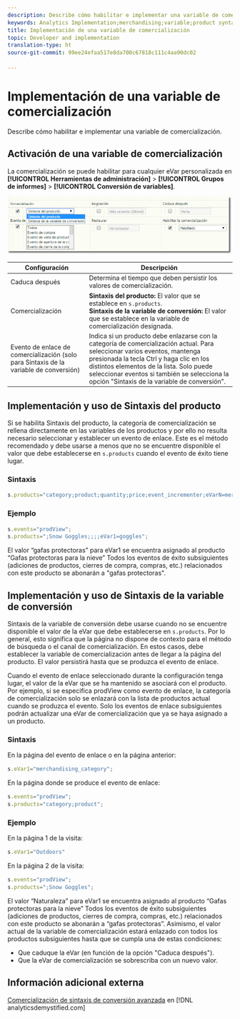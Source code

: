 ```yaml
---
description: Describe cómo habilitar e implementar una variable de comercialización.
keywords: Analytics Implementation;merchandising;variable;product syntax;Conversion Variable Syntax;s.products
title: Implementación de una variable de comercialización
topic: Developer and implementation
translation-type: ht
source-git-commit: 99ee24efaa517e8da700c67818c111c4aa90dc02

---
```



# Implementación de una variable de comercialización

Describe cómo habilitar e implementar una variable de comercialización.

## Activación de una variable de comercialización

La comercialización se puede habilitar para cualquier eVar personalizada en **[!UICONTROL Herramientas de administración]** > **[!UICONTROL Grupos de informes]** > **[!UICONTROL Conversión de variables]**.

![](assets/merch-enable.png)

| Configuración | Descripción |
|--- |--- |
| Caduca después | Determina el tiempo que deben persistir los valores de comercialización. |
| Comercialización | **Sintaxis del producto:** El valor que se establece en `s.products`.<br>**Sintaxis de la variable de conversión:** El valor que se establece en la variable de comercialización designada. |
| Evento de enlace de comercialización (solo para Sintaxis de la variable de conversión) | Indica si un producto debe enlazarse con la categoría de comercialización actual. Para seleccionar varios eventos, mantenga presionada la tecla Ctrl y haga clic en los distintos elementos de la lista. Solo puede seleccionar eventos si también se selecciona la opción &quot;Sintaxis de la variable de conversión&quot;. |

## Implementación y uso de Sintaxis del producto

Si se habilita Sintaxis del producto, la categoría de comercialización se rellena directamente en las variables de los productos y por ello no resulta necesario seleccionar y establecer un evento de enlace. Este es el método recomendado y debe usarse a menos que no se encuentre disponible el valor que debe establecerse en `s.products` cuando el evento de éxito tiene lugar.

### Sintaxis

```js
s.products="category;product;quantity;price;event_incrementer;eVarN=merch_category|eVarM=merch_category2";
```

### Ejemplo

```js
s.events="prodView";
s.products=";Snow Goggles;;;;eVar1=goggles";
```

El valor “gafas protectoras” para eVar1 se encuentra asignado al producto “Gafas protectoras para la nieve” Todos los eventos de éxito subsiguientes (adiciones de productos, cierres de compra, compras, etc.) relacionados con este producto se abonarán a &quot;gafas protectoras&quot;.

## Implementación y uso de Sintaxis de la variable de conversión

Sintaxis de la variable de conversión debe usarse cuando no se encuentre disponible el valor de la eVar que debe establecerse en `s.products`. Por lo general, esto significa que la página no dispone de contexto para el método de búsqueda o el canal de comercialización. En estos casos, debe establecer la variable de comercialización antes de llegar a la página del producto. El valor persistirá hasta que se produzca el evento de enlace.

Cuando el evento de enlace seleccionado durante la configuración tenga lugar, el valor de la eVar que se ha mantenido se asociará con el producto. Por ejemplo, si se especifica prodView como evento de enlace, la categoría de comercialización solo se enlazará con la lista de productos actual cuando se produzca el evento. Solo los eventos de enlace subsiguientes podrán actualizar una eVar de comercialización que ya se haya asignado a un producto.

### Sintaxis

En la página del evento de enlace o en la página anterior:

```js
s.eVar1="merchandising_category";
```

En la página donde se produce el evento de enlace:

```js
s.events="prodView";
s.products="category;product";
```

### Ejemplo

En la página 1 de la visita:

```js
s.eVar1="Outdoors"
```

En la página 2 de la visita:

```js
s.events="prodView";
s.products=";Snow Goggles";
```

El valor “Naturaleza” para eVar1 se encuentra asignado al producto “Gafas protectoras para la nieve” Todos los eventos de éxito subsiguientes (adiciones de productos, cierres de compra, compras, etc.) relacionados con este producto se abonarán a “gafas protectoras”. Asimismo, el valor actual de la variable de comercialización estará enlazado con todos los productos subsiguientes hasta que se cumpla una de estas condiciones:

* Que caduque la eVar (en función de la opción &quot;Caduca después&quot;).
* Que la eVar de comercialización se sobrescriba con un nuevo valor.

## Información adicional externa

[Comercialización de sintaxis de conversión avanzada](https://analyticsdemystified.com/adobe-analytics/advanced-conversion-syntax-merchandising/) en [!DNL analyticsdemystified.com]
